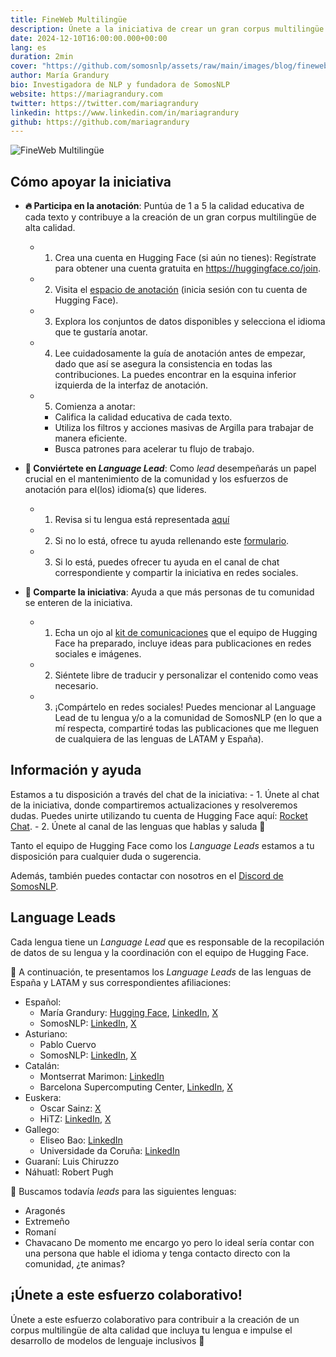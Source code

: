 ```yaml
---
title: FineWeb Multilingüe
description: Únete a la iniciativa de crear un gran corpus multilingüe de alta calidad
date: 2024-12-10T16:00:00.000+00:00
lang: es
duration: 2min
cover: "https://github.com/somosnlp/assets/raw/main/images/blog/fineweb_post.png"
author: María Grandury
bio: Investigadora de NLP y fundadora de SomosNLP
website: https://mariagrandury.com
twitter: https://twitter.com/mariagrandury
linkedin: https://www.linkedin.com/in/mariagrandury
github: https://github.com/mariagrandury
---
```


![FineWeb Multilingüe](https://github.com/somosnlp/assets/raw/main/images/blog/fineweb_post.png)

## Cómo apoyar la iniciativa

- **🔥 Participa en la anotación**: Puntúa de 1 a 5 la calidad educativa de cada texto y contribuye a la creación de un gran corpus multilingüe de alta calidad.
    - 1. Crea una cuenta en Hugging Face (si aún no tienes): Regístrate para obtener una cuenta gratuita en https://huggingface.co/join.
    - 2. Visita el [espacio de anotación](https://data-is-better-together-fineweb-c.hf.space/) (inicia sesión con tu cuenta de Hugging Face).
    - 3. Explora los conjuntos de datos disponibles y selecciona el idioma que te gustaría anotar.
    - 4. Lee cuidadosamente la guía de anotación antes de empezar, dado que así se asegura la consistencia en todas las contribuciones. La puedes encontrar en la esquina inferior izquierda de la interfaz de anotación.
    - 5. Comienza a anotar:
        - Califica la calidad educativa de cada texto.
        - Utiliza los filtros y acciones masivas de Argilla para trabajar de manera eficiente.
        - Busca patrones para acelerar tu flujo de trabajo.

- **🚀 Conviértete en *Language Lead***: Como *lead* desempeñarás un papel crucial en el mantenimiento de la comunidad y los esfuerzos de anotación para el(los) idioma(s) que lideres. 
    - 1. Revisa si tu lengua está representada [aquí](https://huggingface.co/spaces/nataliaElv/language-leads-dashboard)
    - 2. Si no lo está, ofrece tu ayuda rellenando este [formulario](https://forms.gle/DHJdtvoSNxAAtA2dA).
    - 3. Si lo está, puedes ofrecer tu ayuda en el canal de chat correspondiente y compartir la iniciativa en redes sociales.

- **🌟 Comparte la iniciativa**: Ayuda a que más personas de tu comunidad se enteren de la iniciativa.
    - 1. Echa un ojo al [kit de comunicaciones](https://huggingface.co/spaces/data-is-better-together/leads-content) que el equipo de Hugging Face ha preparado, incluye ideas para publicaciones en redes sociales e imágenes.
    - 2. Siéntete libre de traducir y personalizar el contenido como veas necesario.
    - 3. ¡Compártelo en redes sociales! Puedes mencionar al Language Lead de tu lengua y/o a la comunidad de SomosNLP (en lo que a mí respecta, compartiré todas las publicaciones que me lleguen de cualquiera de las lenguas de LATAM y España).

## Información y ayuda

Estamos a tu disposición a través del chat de la iniciativa:
    - 1. Únete al chat de la iniciativa, donde compartiremos actualizaciones y resolveremos dudas. Puedes unirte utilizando tu cuenta de Hugging Face aquí: [Rocket Chat](https://huggingface.co/spaces/HuggingFaceFW/discussion).
    - 2. Únete al canal de las lenguas que hablas y saluda 👋

Tanto el equipo de Hugging Face como los *Language Leads* estamos a tu disposición para cualquier duda o sugerencia.

Además, también puedes contactar con nosotros en el [Discord de SomosNLP](https://discord.gg/somosnlp).

## Language Leads

Cada lengua tiene un *Language Lead* que es responsable de la recopilación de datos de su lengua y la coordinación con el equipo de Hugging Face.

🌈 A continuación, te presentamos los *Language Leads* de las lenguas de España y LATAM y sus correspondientes afiliaciones:
- Español:
    - María Grandury: [Hugging Face](https://hf.co/mariagrandury), [LinkedIn](https://www.linkedin.com/in/mariagrandury), [X](https://twitter.com/mariagrandury)
    - SomosNLP: [LinkedIn](https://www.linkedin.com/company/somosnlp), [X](https://twitter.com/somosnlp_)
- Asturiano:
    - Pablo Cuervo
    - SomosNLP: [LinkedIn](https://www.linkedin.com/company/somosnlp), [X](https://twitter.com/somosnlp_)
- Catalán:
    - Montserrat Marimon: [LinkedIn](https://www.linkedin.com/in/montserrat-marimon-60497995/)
    - Barcelona Supercomputing Center, [LinkedIn](https://www.linkedin.com/company/barcelona-supercomputing-center), [X](https://x.com/BSC_CNS)
- Euskera:
    - Oscar Sainz: [X](https://x.com/osainz59)
    - HiTZ: [LinkedIn](https://www.linkedin.com/company/hitz-zentroa), [X](https://x.com/Hitz_zentroa)
- Gallego:
    - Eliseo Bao: [LinkedIn](https://www.linkedin.com/in/eliseobao/)
    - Universidade da Coruña: [LinkedIn](https://www.linkedin.com/school/universidade-da-coru%C3%B1a/)
- Guaraní: Luis Chiruzzo
- Náhuatl: Robert Pugh

👀 Buscamos todavía *leads* para las siguientes lenguas:
- Aragonés
- Extremeño
- Romaní
- Chavacano
De momento me encargo yo pero lo ideal sería contar con una persona que hable el idioma y tenga contacto directo con la comunidad, ¿te animas?

## ¡Únete a este esfuerzo colaborativo!

Únete a este esfuerzo colaborativo para contribuir a la creación de un corpus multilingüe de alta calidad que incluya tu lengua e impulse el desarrollo de modelos de lenguaje inclusivos 💛
